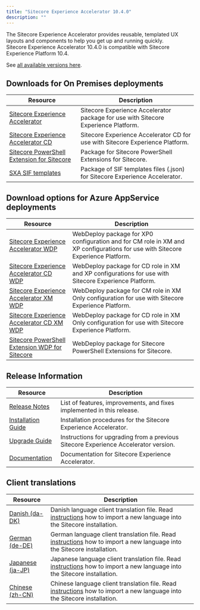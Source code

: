 ```yaml
---
title: "Sitecore Experience Accelerator 10.4.0"
description: ""
---
```


The Sitecore Experience Accelerator provides reusable, templated UX layouts and components to help you get up and running quickly.\
Sitecore Experience Accelerator 10.4.0 is compatible with Sitecore Experience Platform 10.4.

See [all available versions here](/downloads/Sitecore_Experience_Accelerator).

## Downloads for On Premises deployments

 | Resource | Description |
 | --- | --- |
 | [Sitecore Experience Accelerator](https://scdp.blob.core.windows.net/downloads/Sitecore%20Experience%20Accelerator/10x/Sitecore%20Experience%20Accelerator%201040/Sitecore%20Experience%20Accelerator%2010.4.0%20rev.%2008675.zip) | Sitecore Experience Accelerator package for use with Sitecore Experience Platform. |
 | [Sitecore Experience Accelerator CD](https://scdp.blob.core.windows.net/downloads/Sitecore%20Experience%20Accelerator/10x/Sitecore%20Experience%20Accelerator%201040/Sitecore%20Experience%20Accelerator%2010.4.0%20rev.%2008675%20CD.zip) | Sitecore Experience Accelerator CD for use with Sitecore Experience Platform. |
 | [Sitecore PowerShell Extension for Sitecore](https://scdp.blob.core.windows.net/downloads/Sitecore%20Experience%20Accelerator/10x/Sitecore%20Experience%20Accelerator%201040/Sitecore.PowerShell.Extensions-7.0-IAR.zip) | Package for Sitecore PowerShell Extensions for Sitecore. |
 | [SXA SIF templates](https://scdp.blob.core.windows.net/downloads/Sitecore%20Experience%20Accelerator/10x/Sitecore%20Experience%20Accelerator%201040/SXA%20SIF%20Templates%2010.4.0%20rev.%2008675.zip) | Package of SIF templates files (.json) for Sitecore Experience Accelerator. |

## Download options for Azure AppService deployments

 | Resource | Description |
 | --- | --- |
 | [Sitecore Experience Accelerator WDP](https://scdp.blob.core.windows.net/downloads/Sitecore%20Experience%20Accelerator/10x/Sitecore%20Experience%20Accelerator%201040/Sitecore%20Experience%20Accelerator%2010.4.0%20rev.%2008675.scwdp.zip) | WebDeploy package for XP0 configuration and for CM role in XM and XP configurations for use with Sitecore Experience Platform. |
 | [Sitecore Experience Accelerator CD WDP](https://scdp.blob.core.windows.net/downloads/Sitecore%20Experience%20Accelerator/10x/Sitecore%20Experience%20Accelerator%201040/Sitecore%20Experience%20Accelerator%2010.4.0%20rev.%2008675%20CD.scwdp.zip) | WebDeploy package for CD role in XM and XP configurations for use with Sitecore Experience Platform. |
 | [Sitecore Experience Accelerator XM WDP](https://scdp.blob.core.windows.net/downloads/Sitecore%20Experience%20Accelerator/10x/Sitecore%20Experience%20Accelerator%201040/Sitecore%20Experience%20Accelerator%20XM%2010.4.0%20rev.%2008675.scwdp.zip) | WebDeploy package for CM role in XM Only configuration for use with Sitecore Experience Platform. |
 | [Sitecore Experience Accelerator CD XM WDP](https://scdp.blob.core.windows.net/downloads/Sitecore%20Experience%20Accelerator/10x/Sitecore%20Experience%20Accelerator%201040/Sitecore%20Experience%20Accelerator%20XM%2010.4.0%20rev.%2008675%20CD.scwdp.zip) | WebDeploy package for CD role in XM Only configuration for use with Sitecore Experience Platform. |
 | [Sitecore PowerShell Extension WDP for Sitecore](https://scdp.blob.core.windows.net/downloads/Sitecore%20Experience%20Accelerator/10x/Sitecore%20Experience%20Accelerator%201040/Sitecore.PowerShell.Extensions-7.0-IAR.scwdp.zip) | WebDeploy package for Sitecore PowerShell Extensions for Sitecore. |

## Release Information

 | Resource | Description |
 | --- | --- |
 | [Release Notes](/downloads/Sitecore_Experience_Accelerator/10x/Sitecore_Experience_Accelerator_1040/Release_Notes) | List of features, improvements, and fixes implemented in this release. |
 | [Installation Guide](https://scdp.blob.core.windows.net/downloads/Sitecore%20Experience%20Accelerator/10x/Sitecore%20Experience%20Accelerator%201040/SXA_10_4_0_installation_guide-pdf-en.pdf) | Installation procedures for the Sitecore Experience Accelerator. |
 | [Upgrade Guide](https://scdp.blob.core.windows.net/downloads/Sitecore%20Experience%20Accelerator/10x/Sitecore%20Experience%20Accelerator%201040/SXA_10_4_0_upgrade_guide-pdf-en.pdf) | Instructions for upgrading from a previous Sitecore Experience Accelerator version. |
 | [Documentation](https://doc.sitecore.com/developers/sxa/104/sitecore-experience-accelerator/en/index-en.html) | Documentation for Sitecore Experience Accelerator. |

## Client translations

 | Resource | Description |
 | --- | --- |
 | [Danish (da-DK)](https://scdp.blob.core.windows.net/downloads/Sitecore%20Experience%20Accelerator/10x/Sitecore%20Experience%20Accelerator%201040/Sitecore%20Experience%20Accelerator%2010.4.0%20rev.%2008675%20(da-DK).zip) | Danish language client translation file. Read [instructions](https://doc.sitecore.com/xp/en/developers/sxa/104/sitecore-experience-accelerator/change-the-sxa-gui-language.html) how to import a new language into the Sitecore installation. |
 | [German (de-DE)](https://scdp.blob.core.windows.net/downloads/Sitecore%20Experience%20Accelerator/10x/Sitecore%20Experience%20Accelerator%201040/Sitecore%20Experience%20Accelerator%2010.4.0%20rev.%2008675%20(de-DE).zip) | German language client translation file. Read [instructions](https://doc.sitecore.com/xp/en/developers/sxa/104/sitecore-experience-accelerator/change-the-sxa-gui-language.html) how to import a new language into the Sitecore installation. |
 | [Japanese (ja-JP)](https://scdp.blob.core.windows.net/downloads/Sitecore%20Experience%20Accelerator/10x/Sitecore%20Experience%20Accelerator%201040/Sitecore%20Experience%20Accelerator%2010.4.0%20rev.%2008675%20(ja-JP).zip) | Japanese language client translation file. Read [instructions](https://doc.sitecore.com/xp/en/developers/sxa/104/sitecore-experience-accelerator/change-the-sxa-gui-language.html) how to import a new language into the Sitecore installation. |
 | [Chinese (zh-CN)](https://scdp.blob.core.windows.net/downloads/Sitecore%20Experience%20Accelerator/10x/Sitecore%20Experience%20Accelerator%201040/Sitecore%20Experience%20Accelerator%2010.4.0%20rev.%2008675%20(zh-CN).zip) | Chinese language client translation file. Read [instructions](https://doc.sitecore.com/xp/en/developers/sxa/104/sitecore-experience-accelerator/change-the-sxa-gui-language.html) how to import a new language into the Sitecore installation. |